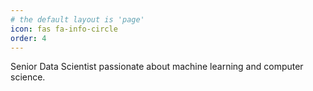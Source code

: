 ```yaml
---
# the default layout is 'page'
icon: fas fa-info-circle
order: 4
---
```


Senior Data Scientist passionate about machine learning and computer science.
